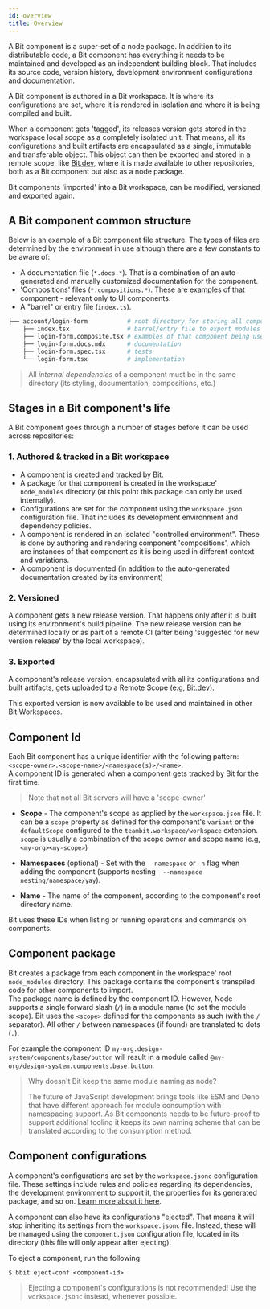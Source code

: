 ```yaml
---
id: overview
title: Overview
---
```


A Bit component is a super-set of a node package. In addition to its distributable code, a Bit component has everything it needs to be maintained and developed as an independent building block. That includes its source code, version history, development environment configurations and documentation.

A Bit component is authored in a Bit workspace. It is where its configurations are set, where it is rendered in isolation and where it is being compiled and built.

When a component gets 'tagged', its releases version gets stored in the workspace local scope as a completely isolated unit. That means, all its configurations and built artifacts are encapsulated as a single, immutable and transferable object. This object can then be exported and stored in a remote scope, like [Bit.dev](https://bit.dev), where it is made available to other repositories, both as a Bit component but also as a node package.

Bit components 'imported' into a Bit workspace, can be modified, versioned and exported again.

## A Bit component common structure

Below is an example of a Bit component file structure. The types of files are determined by the environment in use although there are a few constants to be aware of:

- A documentation file (`*.docs.*`). That is a combination of an auto-generated and manually customized documentation for the component.
- 'Compositions' files (`*.compositions.*`). These are examples of that component - relevant only to UI components.
- A "barrel" or entry file (`index.ts`).

```sh
├── account/login-form           # root directory for storing all component files
    ├── index.tsx                # barrel/entry file to export modules
    ├── login-form.composite.tsx # examples of that component being used
    ├── login-form.docs.mdx      # documentation
    ├── login-form.spec.tsx      # tests
    └── login-form.tsx           # implementation
```

> All _internal dependencies_ of a component must be in the same directory (its styling, documentation, compositions, etc.)

## Stages in a Bit component's life

A Bit component goes through a number of stages before it can be used across repositories:

### 1. Authored & tracked in a Bit workspace

- A component is created and tracked by Bit.
- A package for that component is created in the workspace' `node_modules` directory (at this point this package can only be used internally).
- Configurations are set for the component using the `workspace.json` configuration file. That includes its development environment and dependency policies.
- A component is rendered in an isolated "controlled environment". These is done by authoring and rendering component 'compositions', which are instances of that component as it is being used in different context and variations.
- A component is documented (in addition to the auto-generated documentation created by its environment)

### 2. Versioned

A component gets a new release version. That happens only after it is built using its environment's build pipeline. The new release version can be determined locally or as part of a remote CI (after being 'suggested for new version release' by the local workspace).

### 3. Exported

A component's release version, encapsulated with all its configurations and built artifacts, gets uploaded to a Remote Scope (e.g, [Bit.dev](https://bit.dev)).

This exported version is now available to be used and maintained in other Bit Workspaces.

## Component Id

Each Bit component has a unique identifier with the following pattern:<br />
`<scope-owner>.<scope-name>/<namespace(s)>/<name>`. <br />
A component ID is generated when a component gets tracked by Bit for the first time.

> Note that not all Bit servers will have a 'scope-owner'

- **Scope** - The component's scope as applied by the `workspace.json` file. It can be a `scope` property as defined for the component's `variant` or the `defaultScope` configured to the `teambit.workspace/workspace` extension. `scope` is usually a combination of the scope owner and scope name (e.g, `<my-org><my-scope>`)

- **Namespaces** (optional) - Set with the `--namespace` or `-n` flag when adding the component (supports nesting - `--namespace nesting/namespace/yay`).
- **Name** - The name of the component, according to the component's root directory name.

Bit uses these IDs when listing or running operations and commands on components.

## Component package

Bit creates a package from each component in the workspace' root `node_modules` directory. This package contains the component's transpiled code for other components to import.  
The package name is defined by the component ID. However, Node supports a single forward slash (`/`) in a module name (to set the module scope). Bit uses the `<scope>` defined for the components as such (with the `/` separator). All other `/` between namespaces (if found) are translated to dots (`.`).

For example the component ID `my-org.design-system/components/base/button` will result in a module called `@my-org/design-system.components.base.button`.

> Why doesn't Bit keep the same module naming as node?
>
> The future of JavaScript development brings tools like ESM and Deno that have different approach for module consumption with namespacing support. As Bit components needs to be future-proof to support additional tooling it keeps its own naming scheme that can be translated according to the consumption method.

## Component configurations

A component's configurations are set by the `workspace.jsonc` configuration file. These settings include rules and policies regarding its dependencies, the development environment to support it, the properties for its generated package, and so on. [Learn more about it here](/docs/workspace/configurations).

A component can also have its configurations "ejected". That means it will stop inheriting its settings from the `workspace.jsonc` file. Instead, these will be managed using the `component.json` configuration file, located in its directory (this file will only appear after ejecting).

To eject a component, run the following:

```shell
$ bbit eject-conf <component-id>
```

> Ejecting a component's configurations is not recommended! Use the `workspace.jsonc` instead, whenever possible.
